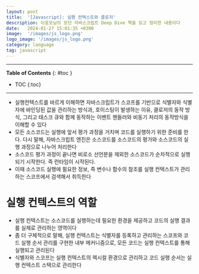 ```yaml
---
layout: post
title:  '[Javascript]: 실행 컨텍스트와 클로저'
description: 이웅모님의 모던 자바스크립트 Deep Dive 책을 읽고 정리한 내용이다
date:   2024-01-27 15:01:35 +0300
image:  '/images/js_logo.png'
logo_image: '/images/js_logo.png'
category: language
tag: javascript
---
```


---
**Table of Contents**
{: #toc }
*  TOC
{:toc}

---

- 실행컨텍스트를 바르게 이해하면 자바스크립트가 스코프를 기반으로 식별자와 식별자에 바인딩된 값을 관리하는 방식과, 호이스팅이 발생하는 이유, 클로저의 동작 방식, 그리고 태스크 큐와 함께 동작하는 이벤트 핸들러와 비동기 처리의 동작방식을 이해할 수 있다
- 모든 소스코드는 실행에 앞서 평가 과정을 거치며 코드를 실행하기 위한 준비를 한다. 다시 말해, 자바스크립트 엔진은 소스코드를 소스코드의 평가와 소스코드의 실행 과정으로 나누어 처리한다
- 소스코드 평가 과정이 끝나면 비로소 선언문을 제외한 소스코드가 순차적으로 실행되기 시작한다. 즉 런타임이 시작된다.
- 이때 소스코드 실행에 필요한 정보, 즉 변수나 함수의 참조를 실행 컨텍스트가 관리하는 스코프에서 검색해서 취득한다

# 실행 컨텍스트의 역할

- 실행 컨텍스트는 소스코드를 실행하는데 필요한 환경을 제공하고 코드의 실행 결과를 실제로 관리하는 영역이다
- 좀 더 구체적으로 말해, 실행 컨텍스트는 식별자를 등록하고 관리하는 스코프와 코드 실행 순서 관리를 구현한 내부 메커니즘으로, 모든 코드는 실행 컨텍스트를 통해 실행되고 관리된다
- 식별자와 스코프는 실행 컨텍스트의 렉시컬 환경으로 관리하고 코드 실행 순서는 실행 컨텍스트 스택으로 관리한다